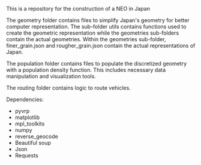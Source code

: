 This is a repository for the construction of a NEO in Japan

The geometry folder contains files to simplify Japan's geometry for better computer representation. The sub-folder utils contains functions
used to create the geometric representation while the geometries sub-folders contain the actual geometries. Within the geometries sub-folder, finer_grain.json and rougher_grain.json contain the actual representations of Japan.

The population folder contains files to populate the discretized geometry with a population density function. This includes
necessary data manipulation and visualization tools. 

The routing folder contains logic to route vehicles.

Dependencies:
- pyvrp
- matplotlib
- mpl_toolkits
- numpy
- reverse_geocode
- Beautiful soup
- Json
- Requests



